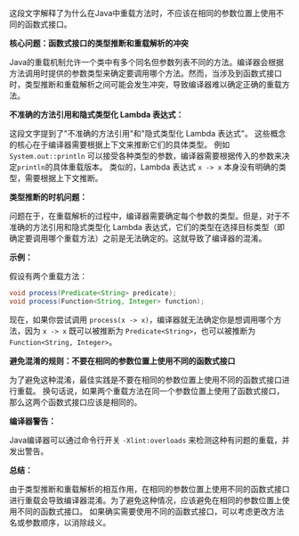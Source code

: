 这段文字解释了为什么在Java中重载方法时，不应该在相同的参数位置上使用不同的函数式接口。

**核心问题：函数式接口的类型推断和重载解析的冲突**

Java的重载机制允许一个类中有多个同名但参数列表不同的方法。编译器会根据方法调用时提供的参数类型来确定要调用哪个方法。然而，当涉及到函数式接口时，类型推断和重载解析之间可能会发生冲突，导致编译器难以确定正确的重载方法。

**不准确的方法引用和隐式类型化 Lambda 表达式：**

这段文字提到了"不准确的方法引用"和"隐式类型化 Lambda 表达式"。 这些概念的核心在于编译器需要根据上下文来推断它们的具体类型。  例如 `System.out::println` 可以接受各种类型的参数，编译器需要根据传入的参数来决定`println`的具体重载版本。  类似的，Lambda 表达式 `x -> x`  本身没有明确的类型，需要根据上下文推断。

**类型推断的时机问题：**

问题在于，在重载解析的过程中，编译器需要确定每个参数的类型。但是，对于不准确的方法引用和隐式类型化 Lambda 表达式，它们的类型在选择目标类型（即确定要调用哪个重载方法）之前是无法确定的。这就导致了编译器的混淆。

**示例：**

假设有两个重载方法：

```java
void process(Predicate<String> predicate);
void process(Function<String, Integer> function);
```

现在，如果你尝试调用 `process(x -> x)`，编译器就无法确定你是想调用哪个方法，因为 `x -> x` 既可以被推断为 `Predicate<String>`，也可以被推断为 `Function<String, Integer>`。

**避免混淆的规则：不要在相同的参数位置上使用不同的函数式接口**

为了避免这种混淆，最佳实践是不要在相同的参数位置上使用不同的函数式接口进行重载。  换句话说，如果两个重载方法在同一个参数位置上使用了函数式接口，那么这两个函数式接口应该是相同的。

**编译器警告：**

Java编译器可以通过命令行开关 `-Xlint:overloads` 来检测这种有问题的重载，并发出警告。

**总结：**

由于类型推断和重载解析的相互作用，在相同的参数位置上使用不同的函数式接口进行重载会导致编译器混淆。为了避免这种情况，应该避免在相同的参数位置上使用不同的函数式接口。  如果确实需要使用不同的函数式接口，可以考虑更改方法名或参数顺序，以消除歧义。
